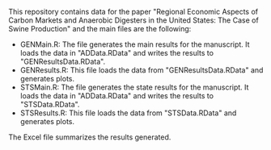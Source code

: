 This repository contains data for the paper "Regional Economic Aspects of Carbon Markets and Anaerobic Digesters in the United States: The Case of Swine Production" and the main files are the following:

- GENMain.R: The file generates the main results for the manuscript. It loads the data in "ADData.RData" and writes the results to "GENResultsData.RData".
- GENResults.R: This file loads the data from "GENResultsData.RData" and generates plots.
- STSMain.R: The file generates the state results for the manuscript. It loads the data in "ADData.RData" and writes the results to "STSData.RData".
- STSResults.R: This file loads the data from "STSData.RData" and generates plots.

The Excel file summarizes the results generated.
